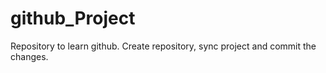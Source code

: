 # github_Project
Repository to learn github. Create repository, sync project and commit the changes.
